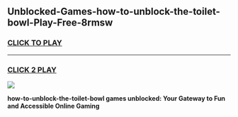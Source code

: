 
## Unblocked-Games-how-to-unblock-the-toilet-bowl-Play-Free-8rmsw
<h3>
<a href="https://premium76.site?title=how-to-unblock-the-toilet-bowl&ref=23A">CLICK TO PLAY</a></h3>
<hr>

<h3>
<a href="https://premium76.site?title=how-to-unblock-the-toilet-bowl&ref=23A">CLICK 2 PLAY</a>
  
</h3>

<a href="https://premium76.site?title=how-to-unblock-the-toilet-bowl&ref=23A"><img src="https://clearcache.store/games.png"></a>


**how-to-unblock-the-toilet-bowl games unblocked: Your Gateway to Fun and Accessible Online Gaming**
